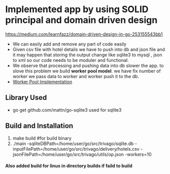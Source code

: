 # Implemented app by using SOLID principal and domain driven design
https://medium.com/learnfazz/domain-driven-design-in-go-253155543bb1 
- We can easily add and remove any part of code easily
- Given csv file with hotel details we have to push into db and json file and it may happen that storing the output change like sqlite3 to mysql , json to xml so our code needs to be moduler and functional.
- We observe that processing and pushing data into db slower the app. to slove this problem we build **worker pool model**. we have fix number of worker we pass data to worker and worker push it to the db.
- [Worker Pool Implementation](https://medium.com/@j.d.livni/write-a-go-worker-pool-in-15-minutes-c9b42f640923 "Worker Pool Implementation")


## Library Used
- go get github.com/mattn/go-sqlite3 used for sqlite3

## Build and Installation
1. make build #for build binary
2.  ./main -sqliteDBPath=/home/user/go/src/trivago/sqlite.db -inputFilePath=/home/user/go/src/trivago/delivery/hotels.csv -jsonFilePath=/home/user/go/src/trivago/utils/op.json -workers=10


#### Also added build for linux in directory builds if faild to build 
